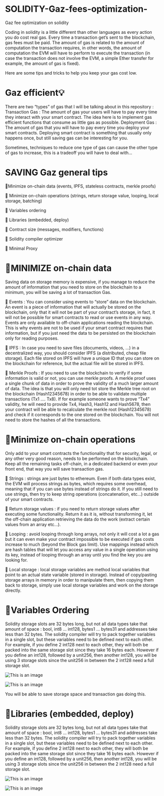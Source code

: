 # SOLIDITY-Gaz-fees-optimization-
Gaz fee optimization on solidity 

Coding in solidity is a little different than other languages as every action you do cost real gas.
Every time a transaction get’s sent to the blockchain, gas fees must be paid. The amount of gas is related to the amount of computation the transaction requires, in other words, the amount of computation the EVM will have to perform to execute the transaction (in case the transaction does not involve the EVM, a simple Ether transfer for example, the amount of gas is fixed).

Here are some tips and tricks to help you keep your gas cost low.

# Gaz efficient💡

There are two “types” of gas that I will be talking about in this repository :
Transaction Gas : The amount of gas your users will have to pay every time they interact with your smart contract. The idea here is to implement gas efficient functions that consume as little gas as possible.
Deployment Gas : The amount of gas that you will have to pay every time you deploy your smart contracts. Deploying smart contract is something that usually only happens once, but still saving gas can be interesting for you.

Sometimes, techniques to reduce one type of gas can cause the other type of gas to increase, this is a tradeoff you will have to deal with…

# SAVING Gaz general tips 

🌟Minimize on-chain data (events, IPFS, stateless contracts, merkle proofs)

🌟 Minimize on-chain operations (strings, return storage value, looping, local storage, batching)

🌟 Variables ordering

🌟 Libraries (embedded, deploy)

🌟 Contract size (messages, modifiers, functions)

🌟 Solidity compiler optimizer

🌟 Minimal Proxy

# 🔴MINIMIZE on-chain data

Saving data on storage memory is expensive, if you manage to reduce the amount of information that you need to store on the blockchain to a minimum, you will be saving a lot of transaction Gas.

🔺 Events : You can consider using events to “store” data on the blockchain. An event is a piece of information that will actually be stored on the blockchain, only that it will not be part of your contract’s storage, in fact, it will not be possible for smart contracts to read or use events in any way. Events are only available to off-chain applications reading the blockchain. This is why events are not to be used if your smart contract requires that information, but if you just need the data to be persisted on the blockchain only for reading purposes.

🔺 IPFS : In case you need to save files (documents, videos, …) in a decentralized way, you should consider IPFS (a distributed, cheap file storage). Each file stored on IPFS will have a unique ID that you can store on the blockchain for reference, but the actual file will be stored in IPFS.

🔺 Merkle Proofs : If you need to use the blockchain to verify if some information is valid or not, you can use merkle proofs. A merkle proof uses a single chunk of data in order to prove the validity of a much larger amount of data. The idea is that you will only need tot store the Merkle tree root on the blockchain (Hash12345678) in order to be able to validate multiple transactions (Tx1 …. Tx8). If for example someone wants to prove “Tx4” validity, he will need to provide Tx4, Hash3, Hash12 and Hash5678, then your contract will be able to recalculate the merkle root (Hash12345678) and check if it corresponds to the one stored on the blockchain. You will not need to store the hashes of all the transactions.


# 🔴Minimize on-chain operations

Only add to your smart contracts the functionality that for security, legal, or any other very good reason, needs to be performed on the blockchain. Keep all the remaining tasks off-chain, in a dedicated backend or even your front end, that way you will save transaction gas.

🔺 Strings : strings are just bytes to ethereum. Even if both data types exist, the EVM will process strings as bytes, which requires some overhead, meaning that if you can use bytes instead of strings do it. If you still need to use strings, then try to keep string operations (concatenation, etc…) outside of your smart contracts.

🔺 Return storage values : if you need to return storage values after executing some functionality. Return it as it is, without transforming it, let the off-chain application retrieving the data do the work (extract certain values from an array etc…).

🔺 Looping : avoid looping through long arrays, not only it will cost a lot a gas but it can even make your contract impossible to be executed if gas costs increase to much (beyond the Block gas limit). Use mappings instead which are hash tables that will let you access any value in a single operation using its key, instead of looping through an array until you find the key you are looking for.

🔺 Local storage : local storage variables are method local variables that point to an actual state variable (stored in storage). Instead of copy/pasting storage arrays in memory in order to manipulate them, then copying them back to storage, simply use local storage variables and work on the storage directly.

# 🔴Variables Ordering

Solidity storage slots are 32 bytes long, but not all data types take that amount of space : bool, int8 … int128, bytes1 … bytes31 and addresses take less than 32 bytes.
The solidity compiler will try to pack together variables in a single slot, but these variables need to be defined next to each other.
For example, if you define 2 int128 next to each other, they will both be packed into the same storage slot since they take 16 bytes each. However if you define an int128, followed by a unit256, then another int128, you will be using 3 storage slots since the unit256 in between the 2 int128 need a full storage slot.

![This is an image](https://miro.medium.com/max/828/1*ZUWhvnvonDWhJv_dEJL_4Q.png)

![This is an image](https://miro.medium.com/max/828/1*mKFJ9UE85mJ1uA0iQv8F4g.png)

You will be able to save storage space and transaction gas doing this.


# 🔴Libraries (embedded, deploy)

Solidity storage slots are 32 bytes long, but not all data types take that amount of space : bool, int8 … int128, bytes1 … bytes31 and addresses take less than 32 bytes.
The solidity compiler will try to pack together variables in a single slot, but these variables need to be defined next to each other.
For example, if you define 2 int128 next to each other, they will both be packed into the same storage slot since they take 16 bytes each. However if you define an int128, followed by a unit256, then another int128, you will be using 3 storage slots since the unit256 in between the 2 int128 need a full storage slot.

![This is an image](https://miro.medium.com/max/828/1*ZUWhvnvonDWhJv_dEJL_4Q.png)

![This is an image](https://miro.medium.com/max/828/1*mKFJ9UE85mJ1uA0iQv8F4g.png)
